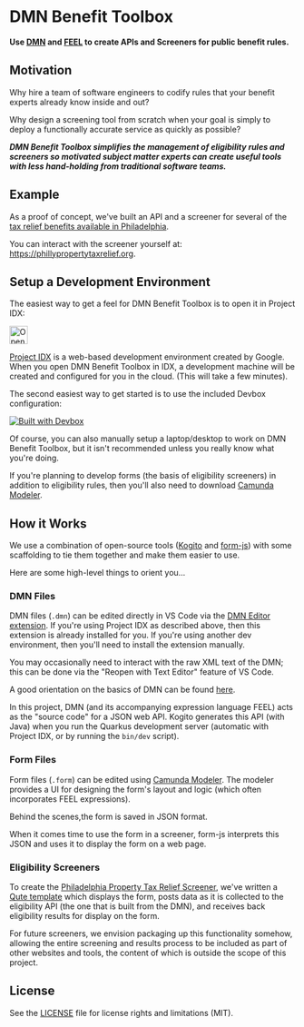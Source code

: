 # DMN Benefit Toolbox

**Use [DMN](https://www.omg.org/dmn/) and [FEEL](https://docs.camunda.io/docs/components/modeler/feel/what-is-feel/) to create APIs and Screeners for public benefit rules.**

## Motivation

Why hire a team of software engineers to codify rules that your benefit experts already know inside and out?

Why design a screening tool from scratch when your goal is simply to deploy a functionally accurate service as quickly as possible?

***DMN Benefit Toolbox simplifies the management of eligibility rules and screeners so motivated subject matter experts can create useful tools with less hand-holding from traditional software teams.***

## Example

As a proof of concept, we've built an API and a screener for several of the [tax relief benefits available in Philadelphia](https://www.phila.gov/services/payments-assistance-taxes/taxes/property-and-real-estate-taxes/get-real-estate-tax-relief/).

You can interact with the screener yourself at: https://phillypropertytaxrelief.org.

## Setup a Development Environment

The easiest way to get a feel for DMN Benefit Toolbox is to open it in Project IDX:

<a href="https://idx.google.com/import?url=https%3A%2F%2Fgithub.com%2Fprestoncabe%2Fdmn-benefit-toolbox">
  <picture>
    <source
      media="(prefers-color-scheme: dark)"
      srcset="https://cdn.idx.dev/btn/open_dark_32.svg">
    <source
      media="(prefers-color-scheme: light)"
      srcset="https://cdn.idx.dev/btn/open_light_32.svg">
    <img
      height="32"
      alt="Open in IDX"
      src="https://cdn.idx.dev/btn/open_purple_32.svg">
  </picture>
</a>

[Project IDX](https://idx.dev/#introduction) is a web-based development environment created by Google. When you open DMN Benefit Toolbox in IDX, a development machine will be created and configured for you in the cloud. (This will take a few minutes).

The second easiest way to get started is to use the included Devbox configuration:

[![Built with Devbox](https://www.jetify.com/img/devbox/shield_galaxy.svg)](https://www.jetify.com/devbox/docs/contributor-quickstart/)

Of course, you can also manually setup a laptop/desktop to work on DMN Benefit Toolbox, but it isn't recommended unless you really know what you're doing.

If you're planning to develop forms (the basis of eligibility screeners) in addition to eligibility rules, then you'll also need to download [Camunda Modeler](https://camunda.com/download/modeler/).

## How it Works

We use a combination of open-source tools ([Kogito](https://kogito.kie.org/) and [form-js](https://bpmn.io/toolkit/form-js/)) with some scaffolding to tie them together and make them easier to use.

Here are some high-level things to orient you...

### DMN Files

DMN files (`.dmn`) can be edited directly in VS Code via the [DMN Editor extension](https://marketplace.visualstudio.com/items?itemName=kie-group.dmn-vscode-extension). If you're using Project IDX as described above, then this extension is already installed for you. If you're using another dev environment, then you'll need to install the extension manually.

You may occasionally need to interact with the raw XML text of the DMN; this can be done via the "Reopen with Text Editor" feature of VS Code.

A good orientation on the basics of DMN can be found [here](https://learn-dmn-in-15-minutes.com/).

In this project, DMN (and its accompanying expression language FEEL) acts as the "source code" for a JSON web API. Kogito generates this API (with Java) when you run the Quarkus development server (automatic with Project IDX, or by running the `bin/dev` script).

### Form Files

Form files (`.form`) can be edited using [Camunda Modeler](https://camunda.com/download/modeler/). The modeler provides a UI for designing the form's layout and logic (which often incorporates FEEL expressions).

Behind the scenes,the form is saved in JSON format.

When it comes time to use the form in a screener, form-js interprets this JSON and uses it to display the form on a web page.

### Eligibility Screeners

To create the [Philadelphia Property Tax Relief Screener](https://phillypropertytaxrelief.org), we've written a [Qute template](https://quarkus.io/guides/qute) which displays the form, posts data as it is collected to the eligibility API (the one that is built from the DMN), and receives back eligibility results for display on the form.

For future screeners, we envision packaging up this functionality somehow, allowing the entire screening and results process to be included as part of other websites and tools, the content of which is outside the scope of this project.

## License
See the [LICENSE](https://github.com/prestoncabe/dmn-benefit-toolbox/blob/main/LICENSE.md) file for license rights and limitations (MIT).
